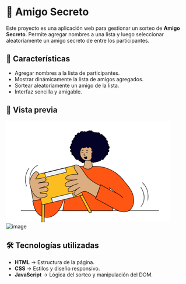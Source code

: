 # 🎁 Amigo Secreto

Este proyecto es una aplicación web para gestionar un sorteo de **Amigo Secreto**. Permite agregar nombres a una lista y luego seleccionar aleatoriamente un amigo secreto de entre los participantes.

## 🚀 Características

- Agregar nombres a la lista de participantes.
- Mostrar dinámicamente la lista de amigos agregados.
- Sortear aleatoriamente un amigo de la lista.
- Interfaz sencilla y amigable.

## 📸 Vista previa

![Vista previa del proyecto](assets/amigo-secreto.png)
![image](https://github.com/user-attachments/assets/64b9b863-eb8c-4eab-8424-8fabda3ca466)



## 🛠️ Tecnologías utilizadas

- **HTML** → Estructura de la página.
- **CSS** → Estilos y diseño responsivo.
- **JavaScript** → Lógica del sorteo y manipulación del DOM.



